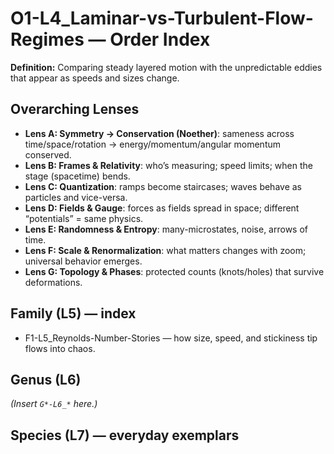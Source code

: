 # O1-L4_Laminar-vs-Turbulent-Flow-Regimes — Order Index
**Definition:** Comparing steady layered motion with the unpredictable eddies that appear as speeds and sizes change.
## Overarching Lenses

- **Lens A: Symmetry -> Conservation (Noether)**: sameness across time/space/rotation → energy/momentum/angular momentum conserved.
- **Lens B: Frames & Relativity**: who’s measuring; speed limits; when the stage (spacetime) bends.
- **Lens C: Quantization**: ramps become staircases; waves behave as particles and vice-versa.
- **Lens D: Fields & Gauge**: forces as fields spread in space; different “potentials” = same physics.
- **Lens E: Randomness & Entropy**: many-microstates, noise, arrows of time.
- **Lens F: Scale & Renormalization**: what matters changes with zoom; universal behavior emerges.
- **Lens G: Topology & Phases**: protected counts (knots/holes) that survive deformations.

## Family (L5) — index
- F1-L5_Reynolds-Number-Stories — how size, speed, and stickiness tip flows into chaos.

## Genus (L6)
_(Insert `G*-L6_*` here.)_
## Species (L7) — everyday exemplars
